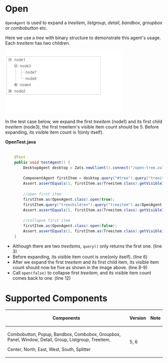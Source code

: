 



# Open

`OpenAgent` is used to expand a *treeitem*, *listgroup*, *detail*,
*bandbox*, *groupbox* or *combobutton* etc.

Here we use a *tree* with binary structure to demonstrate this agent's
usage. Each *treeitem* has two children.

![](images/Smalltalk-mimic-open.png)

In the test case below, we expand the first *treeitem* (node1) and its
first child *treeitem* (node3), the first treeitem's visible item count
should be 5. Before expanding, its visible item count is 1(only itself).

**OpenTest.java**

``` java

    @Test
    public void testAgent() {
        DesktopAgent desktop = Zats.newClient().connect("/open-tree.zul");

        ComponentAgent firstItem = desktop.query("#tree").query("treeitem");
        Assert.assertEquals(1, firstItem.as(Treeitem.class).getVisibleItemCount());
        
        //open first item
        firstItem.as(OpenAgent.class).open(true);
        firstItem.query("treechildren").query("treeitem").as(OpenAgent.class).open(true);
        Assert.assertEquals(5, firstItem.as(Treeitem.class).getVisibleItemCount());
        
        //collapse first item
        firstItem.as(OpenAgent.class).open(false);
        Assert.assertEquals(1, firstItem.as(Treeitem.class).getVisibleItemCount());
    }
```

- Although there are two *treeitems*, `query()` only returns the first
  one. (line 3)
- Before expanding, its visible item count is one(only itself). (line 6)
- After we expand the first *treeitem* and its first child item, its
  visible item count should now be five as shown in the image above.
  (line 8-9)
- Call `open(false)` to collapse first *treeitem*, and its visible item
  count comes back to one. (line 12)

# Supported Components

<table>
<thead>
<tr class="header">
<th><center>
<p>Components</p>
</center></th>
<th><center>
<p>Version</p>
</center></th>
<th><center>
<p>Note</p>
</center></th>
</tr>
</thead>
<tbody>
<tr class="odd">
<td><p>Combobutton, Popup, Bandbox, Combobox, Groupbox, Panel, Window,
Detail, Group, Listgroup, Treeitem,</p>
<p>Center, North, East, West, South, Splitter</p></td>
<td><p>5, 6</p></td>
<td></td>
</tr>
</tbody>
</table>

 
